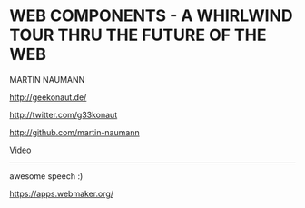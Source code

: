 WEB COMPONENTS - A WHIRLWIND TOUR THRU THE FUTURE OF THE WEB
============================================================

MARTIN NAUMANN

http://geekonaut.de/

http://twitter.com/g33konaut

http://github.com/martin-naumann

[Video](https://www.youtube.com/watch?v=_tNj42SCtsY)

---

awesome speech :)

https://apps.webmaker.org/
